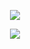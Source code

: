 <p align="center">
  <a href="https://github.com/MgMorshed123">
    <img src="https://readme-typing-svg.demolab.com/?lines=Nice%20to%20See%20You%20Here;&font=Fira%20Code&center=true&width=400&height=45&color=ff0000&vCenter=true&size=22" />
  </a>
</p>

<p align="center">
  <a href="https://github.com/MgMorshed123">
    <img src="https://readme-typing-svg.demolab.com/?lines=Myself%20Mg%20Morshed;MERN%20Stack%20Developer;%22Continuous%20learner%20and%20technology%20enthusiast%22&font=Fira%20Code&center=true&width=650&height=45&color=0000ff&vCenter=true&size=22" />
  </a>
</p>


